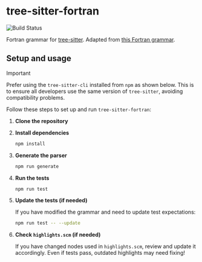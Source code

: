 # tree-sitter-fortran

![Build Status](https://github.com/stadelmanma/tree-sitter-fortran/actions/workflows/ci.yml/badge.svg?branch=master)

Fortran grammar for [tree-sitter](https://github.com/tree-sitter/tree-sitter). Adapted from [this Fortran grammar](http://slebok.github.io/zoo/index.html#fortran_f90_waite-cordy).

## Setup and usage

> [!IMPORTANT]  
> Prefer using the `tree-sitter-cli` installed from `npm` as shown below. This
> is to ensure all developers use the same version of `tree-sitter`, avoiding
> compatibility problems.

Follow these steps to set up and run `tree-sitter-fortran`:

1. **Clone the repository**

2. **Install dependencies**

    ```sh
    npm install
    ```

3. **Generate the parser**

    ```sh
    npm run generate
    ```

4. **Run the tests**

    ```sh
    npm run test
    ```

5. **Update the tests (if needed)**

    If you have modified the grammar and need to update test expectations:

    ```sh
    npm run test -- --update
    ```

6. **Check `highlights.scm` (if needed)**

    If you have changed nodes used in `highlights.scm`, review and update it
    accordingly. Even if tests pass, outdated highlights may need fixing!
